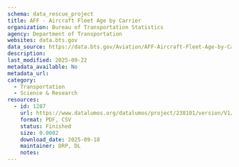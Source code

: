 ```yaml
---
schema: data_rescue_project 
title: AFF - Aircraft Fleet Age by Carrier
organization: Bureau of Transportation Statistics
agency: Department of Transportation
websites: data.bts.gov
data_source: https://data.bts.gov/Aviation/AFF-Aircraft-Fleet-Age-by-Carrier/hinw-eisy/about_data
description: 
last_modified: 2025-09-22
metadata_available: No
metadata_url: 
category:
  - Transportation 
  - Science & Research 
resources:
  - id: 1287
    url: https://www.datalumos.org/datalumos/project/238101/version/V1/view
    format: PDF, CSV
    status: Finished
    size: 0.0002
    download_date: 2025-09-18
    maintainer: DRP, DL
    notes: 
---
```

